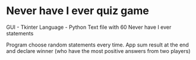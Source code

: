 # Never have I ever quiz game

GUI - Tkinter
Language - Python
Text file with 60 Never have I ever statements

Program choose random statements every time.
App sum result at the end and declare winner (who have the most positive answers from two players)
